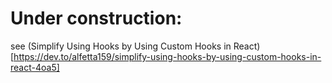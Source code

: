 # Under construction:

see (Simplify Using Hooks by Using Custom Hooks in React)[https://dev.to/alfetta159/simplify-using-hooks-by-using-custom-hooks-in-react-4oa5]
